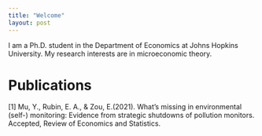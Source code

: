 ```yaml
---
title: "Welcome"
layout: post
---
```


I am a Ph.D. student in the Department of Economics at Johns Hopkins University. My research interests are in microeconomic theory.


# Publications
[1] Mu, Y., Rubin, E. A., & Zou, E.(2021). What’s missing in environmental (self-) monitoring: Evidence from strategic shutdowns of pollution monitors. Accepted, Review of Economics and Statistics.
